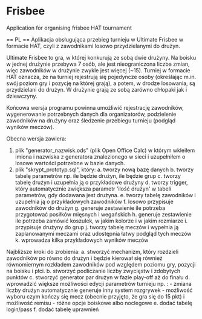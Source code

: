 # Frisbee
Application for organising frisbee HAT tournament

== PL ==
Aplikacja obsługująca przebieg turnieju w Ultimate Frisbee w formacie HAT, czyli z zawodnikami losowo przydzielanymi do drużyn.

Ultimate Frisbee to gra, w której konkurują ze sobą dwie drużyny. Na boisku w jednej drużynie przebywa 7 osób, ale jest nieograniczona liczba zmian, więc zawodników w drużynie zwykle jest więcej (~15).
Turniej w formacie HAT oznacza, że na turniej rejestrują się pojedyncze osoby (określając m.in. swój poziom gry i pozycję na której grają), a potem, w drodze losowania, są przydzielani do drużyn.
W drużynie grają ze sobą zarówno chłopaki jak i dziewczyny.

Końcowa wersja programu powinna umożliwić rejestrację zawodników, wygenerowanie potrzebnych danych dla organizatorów, podzielenie zawodników na drużyny oraz śledzenie przebiegu turnieju (podgląd wyników meczów).

Obecna wersja zawiera:
1. plik "generator_nazwisk.ods" (plik Open Office Calc) w którym wkleiłem imiona i nazwiska z generatora znalezionego w sieci i uzupełniłem o losowe wartości potrzebne w bazie danych.
2. plik "skrypt_prototyp.sql", który:
	a. tworzy nową bazę danych
  b. tworzy tabelę parametrów np. ile będzie drużyn, ile będzie grup
  c. tworzy tabelę drużyn i uzupełnia ją o przykładowe drużyny
  d. tworzy trigger, który automatycznie zwiększa parametr 'ilość drużyn' w tabeli parametrów, gdy dodawana jest drużyna.
  e. tworzy tabelę zawodników i uzupełnia ją o przykładowych zawodników
  f. losowo przypisuje zawodników do drużyn
  g. generuje zestawienie ile potrzeba przygotować posiłków mięsnych i wegańskich
  h. generuje zestawienie ile potrzeba zamówić koszulek, w jakim kolorze i w jakim rozmiarze
  i. przypisuje drużyny do grup
  j. tworzy tabelę meczów i wypełnia ją zaplanowanymi meczami oraz udostępnia łatwy podgląd tych meczów
  k. wprowadza kilka przykładowych wyników meczów
  
  
  Najbliższe kroki do zrobienia:
  a. stworzyć mechanizm, który rozdzieli zawodników po równo do drużyn i będzie kierował się również równomiernym rozkładem zawodników pod względem poziomu gry, pozycji na boisku i płci.
  b. stworzyć podliczanie liczby zwycięstw i zdobytych punktów
  c. stworzyć generator par drużyn w fazie play-off aż do finału
  d. wprowadzić większe możliwości edycji parametrów turnieju np. :
    - zmiana liczby drużyn automatycznie generuje inny system rozgrywek
    - możliwość wyboru czym kończy się mecz (obecnie przyjęto, że gra się do 15 pkt) i możliwość remisu
    - różne opcje boiskowe albo noclegowe
	e. dodać tabelę login/pass
	f. dodać tabelę uprawnień
  
